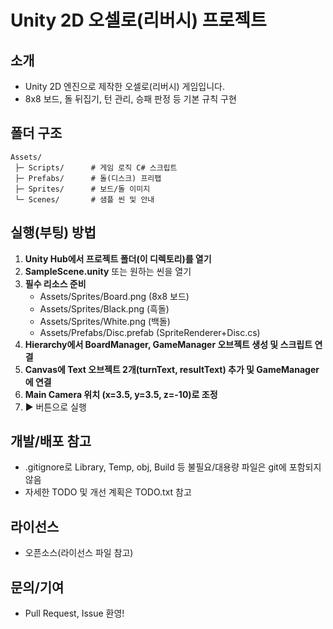 # Unity 2D 오셀로(리버시) 프로젝트

## 소개
- Unity 2D 엔진으로 제작한 오셀로(리버시) 게임입니다.
- 8x8 보드, 돌 뒤집기, 턴 관리, 승패 판정 등 기본 규칙 구현

## 폴더 구조
```
Assets/
 ├─ Scripts/      # 게임 로직 C# 스크립트
 ├─ Prefabs/      # 돌(디스크) 프리팹
 ├─ Sprites/      # 보드/돌 이미지
 └─ Scenes/       # 샘플 씬 및 안내
```

## 실행(부팅) 방법
1. **Unity Hub에서 프로젝트 폴더(이 디렉토리)를 열기**
2. **SampleScene.unity** 또는 원하는 씬을 열기
3. **필수 리소스 준비**
   - Assets/Sprites/Board.png (8x8 보드)
   - Assets/Sprites/Black.png (흑돌)
   - Assets/Sprites/White.png (백돌)
   - Assets/Prefabs/Disc.prefab (SpriteRenderer+Disc.cs)
4. **Hierarchy에서 BoardManager, GameManager 오브젝트 생성 및 스크립트 연결**
5. **Canvas에 Text 오브젝트 2개(turnText, resultText) 추가 및 GameManager에 연결**
6. **Main Camera 위치 (x=3.5, y=3.5, z=-10)로 조정**
7. ▶️ 버튼으로 실행

## 개발/배포 참고
- .gitignore로 Library, Temp, obj, Build 등 불필요/대용량 파일은 git에 포함되지 않음
- 자세한 TODO 및 개선 계획은 TODO.txt 참고

## 라이선스
- 오픈소스(라이선스 파일 참고)

## 문의/기여
- Pull Request, Issue 환영! 